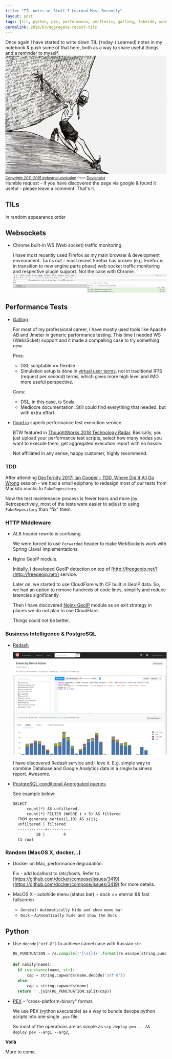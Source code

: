 ```yaml
---
title: "TIL notes or Stuff I Learned Most Recently"
layout: post
tags: [til, python, pex, performance, perftests, gatling, faketdd, websockets, nginx, geoip, docker, bi, redash, postgresql,  macosx]
permalink: 2018/03/aggregate-recent-tils
---
```


Once again I have started to write down TIL (`T`oday `I` `L`earned) notes in my notebook & push some of that here, both as a way to share useful things and a reminder to myself.
![TIL sysyphus process](/img/posts/2018-03-01-sysyphus.jpg)
<span style="color:gray; font-size: smaller;">[Copyright 2011-2015 industrial-evolution](http://industrial-evolution.deviantart.com/) from [DeviantArt](http://industrial-evolution.deviantart.com/art/Sisyphus-198120115)</span> <br />
Humble request - if you have discovered the page via google & found it useful - please leave a comment. That's it.

## TILs 

In random appearance order

## Websockets

* Chrome built-in WS (Web socket) traffic monitoring.
  
  I have most recently used Firefox as my main browser & development environment.
  Turns out - most recent Firefox has broken (e.g. Firefox is in transition to new engine parts phase) web socket traffic monitoring and respective plugin support. 
  Not the case with Chrome.
  ![chrome ws example](/img/posts/2018-03-01-chrome-ws.png)

## Performance Tests

* [Gatling](http://gatling.io/)

  For most of my professional career, I have mostly used tools like Apache AB and Jmeter in generic performance testing.
  This time I needed WS (WebsScket) support and it made a compelling case to try something new.

  Pros:
  * DSL scriptable == flexible
  * Simulation setup is done in [virtual user terms](https://gatling.io/docs/2.3/general/simulation_setup/), not in traditional RPS (request per second) terms, which gives more high level and IMO more useful perspective.

  Cons:
  * DSL, in this case, is Scala
  * Mediocre documentation. Still could find everything that needed, but with extra effort.
* [flood.io](http://flood.io/) superb performance test execution service.

  BTW featured in [ThoughtWorks 2018 Technology Radar](https://www.thoughtworks.com/radar/platforms/flood-io). Basically, you just upload your performance test scripts, select how many nodes you want to execute them, get aggregated execution report with no hassle.

  Not affiliated in any sense, happy customer, highly recommend. 

### TDD

After attending [DevTernity 2017: Ian Cooper - TDD, Where Did It All Go Wrong](https://www.youtube.com/watch?v=EZ05e7EMOLM) session - we had a small epiphany to redesign most of our tests from Mockito mocks to `FakeRepository`.

Now the test maintenance process is fewer tears and more joy. Retrospectively, most of the tests were easier to adjust to using `FakeRepository` than "fix" them.

### HTTP Middleware

* ALB header rewrite is confusing. 

  We were forced to use `Forwarded` header to make WebSockets work with Spring (Java) implementations.

* Nginx GeoIP module.

  Initially, I developed GeoIP detection on top of [http://freegeoip.net/](http://freegeoip.net/) service. 
  
  Later on, we started to use CloudFlare with CF built in GeoIP data. So, we had an option to remove hundreds of code lines, simplify and reduce latencies significantly.
  
  Then I have discovered [Nginx GeoIP](http://nginx.org/en/docs/http/ngx_http_geoip_module.html) module as an exit strategy in places we do not plan to use CloudFlare. 
  
  Things could not be better. 

### Business Intelligence & PostgreSQL

* [Redash](https://redash.io/)

  ![Redash in action](/img/posts/2018-03-01-redash_screenshot_vis-slide-2.png)

  I have discovered Redash service and I love it. E.g. simple way to combine Database and Google Analytics data in a single business report. Awesome. 

* [PostgreSQL conditional Aggregated queries](https://www.postgresql.org/docs/9.4/static/sql-expressions.html)

  See example below:

  ```
  SELECT
        count(*) AS unfiltered,
        count(*) FILTER (WHERE i < 5) AS filtered
    FROM generate_series(1,10) AS s(i);
    unfiltered | filtered
    ------------+----------
            10 |        4
    (1 row)
  ```

### Random (MacOS X, docker,..)

* Docker on Mac, performance degradation. 

  Fix - add localhost to /etc/hosts. Refer to [https://github.com/docker/compose/issues/3419](https://github.com/docker/compose/issues/3419) for more details.

* MacOS X - autohide menu  (status bar) + dock == eternal && fast fullscreen
  * `General`- `Automatically hide and show menu bar`
  * `Dock` - `Automatically hide and show the Dock`

## Python

* Use `decode("utf-8")` to achieve camel case with Russian `str`.
  
  ```python
  RE_PUNCTUATION = re.compile(r'[\s{}]+'.format(re.escape(string.punctuation)))

  def namify(name):
    if isinstance(name, str):
        cap = string.capwords(name.decode('utf-8'))
    else:
        cap = string.capwords(name)
    return ''.join(RE_PUNCTUATION.split(cap))
  ```

* [PEX](https://github.com/pantsbuild/pex) - "cross-platform-binary" format.

  We use PEX (`P`ython `EX`ecutable) as a way to bundle devops python scripts into one single `.pex` file.

  So most of the operations are as simple as `scp deploy.pex .. && deploy.pex --arg1 --arg2`, 

**Voilà**

More to come.
